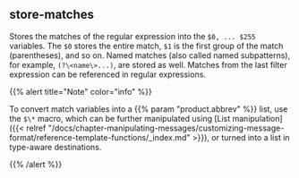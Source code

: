 ---
---
<!-- DISCLAIMER: This file is based on the syslog-ng Open Source Edition documentation https://github.com/balabit/syslog-ng-ose-guides/commit/2f4a52ee61d1ea9ad27cb4f3168b95408fddfdf2 and is used under the terms of The syslog-ng Open Source Edition Documentation License. The file has been modified by Axoflow. -->

## store-matches

Stores the matches of the regular expression into the `$0, ... $255` variables. The `$0` stores the entire match, `$1` is the first group of the match (parentheses), and so on. Named matches (also called named subpatterns), for example, `(?\<name\>...)`, are stored as well. Matches from the last filter expression can be referenced in regular expressions.


{{% alert title="Note" color="info" %}}

To convert match variables into a {{% param "product.abbrev" %}} list, use the `$\*` macro, which can be further manipulated using [List manipulation]({{< relref "/docs/chapter-manipulating-messages/customizing-message-format/reference-template-functions/_index.md" >}}), or turned into a list in type-aware destinations.

{{% /alert %}}
